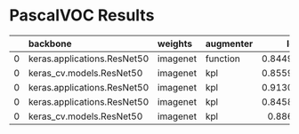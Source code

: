 # PascalVOC Results
|    | backbone                    | weights   | augmenter   |     loss |      mAP |   Recall |
|---:|:----------------------------|:----------|:------------|---------:|---------:|---------:|
|  0 | keras.applications.ResNet50 | imagenet  | function    | 0.844981 | 0.336244 | 0.390878 |
|  0 | keras_cv.models.ResNet50    | imagenet  | kpl         | 0.855949 | 0.33908  | 0.395572 |
|  0 | keras.applications.ResNet50 | imagenet  | kpl         | 0.913027 | 0.321774 | 0.385703 |
|  0 | keras.applications.ResNet50 | imagenet  | kpl         | 0.845851 | 0.317074 | 0.372956 |
|  0 | keras_cv.models.ResNet50    | imagenet  | kpl         | 0.88654  | 0.286879 | 0.352644 |